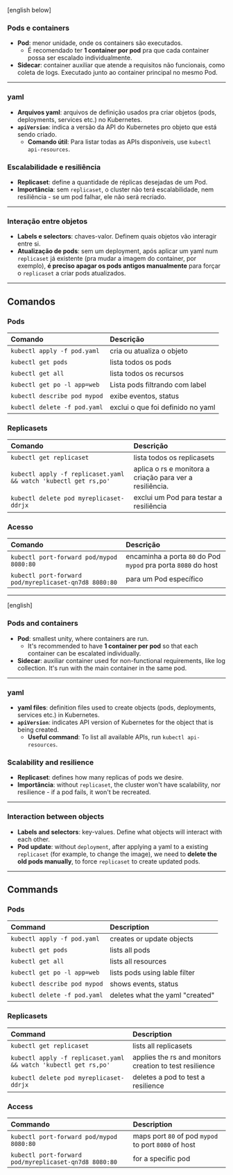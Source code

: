 [english below]

### Pods e containers

* **Pod**: menor unidade, onde os containers são executados.
    * É recomendado ter **1 container por pod** pra que cada container possa ser escalado individualmente.
* **Sidecar**: container auxiliar que atende a requisitos não funcionais, como coleta de logs. Executado junto ao container principal no mesmo Pod.

---

### yaml

* **Arquivos yaml**: arquivos de definição usados pra criar objetos (pods, deployments, services etc.) no Kubernetes.
* **`apiVersion`**: indica a versão da API do Kubernetes pro objeto que está sendo criado.
    * **Comando útil**: Para listar todas as APIs disponíveis, use `kubectl api-resources`.

### Escalabilidade e resiliência

* **Replicaset**: define a quantidade de réplicas desejadas de um Pod.
* **Importância**: sem `replicaset`, o cluster não terá escalabilidade, nem resiliência - se um pod falhar, ele não será recriado.

---

### Interação entre objetos

* **Labels e selectors**: chaves-valor. Definem quais objetos vão interagir entre si.
* **Atualização de pods**: sem um deployment, após aplicar um yaml num `replicaset` já existente (pra mudar a imagem do container, por exemplo), **é preciso apagar os pods antigos manualmente** para forçar o `replicaset` a criar pods atualizados.

---

## Comandos

### Pods

| Comando | Descrição |
| :--- | :--- |
| `kubectl apply -f pod.yaml` | cria ou atualiza o objeto |
| `kubectl get pods` | lista todos os pods |
| `kubectl get all` | lista todos os recursos |
| `kubectl get po -l app=web` | Lista pods filtrando com label |
| `kubectl describe pod mypod` | exibe eventos, status |
| `kubectl delete -f pod.yaml` | exclui o que foi definido no yaml |

### Replicasets

| Comando | Descrição |
| :--- | :--- |
| `kubectl get replicaset` | lista todos os replicasets |
| `kubectl apply -f replicaset.yaml && watch 'kubectl get rs,po'` | aplica o rs e monitora a criação para ver a resiliência. |
| `kubectl delete pod myreplicaset-ddrjx` | exclui um Pod para testar a resiliência |

### Acesso

| Comando | Descrição |
| :--- | :--- |
| `kubectl port-forward pod/mypod 8080:80` | encaminha a porta `80` do Pod `mypod` pra porta `8080` do host |
| `kubectl port-forward pod/myreplicaset-qn7d8 8080:80` | para um Pod específico |

---

[english]

### Pods and containers

* **Pod**: smallest unity, where containers are run.
    * It's recommended to have **1 container per pod** so that each container can be escalated individually.
* **Sidecar**: auxiliar container used for non-functional requirements, like log collection. It's run with the main container in the same pod.

---

### yaml

* **yaml files**: definition files used to create objects (pods, deployments, services etc.) in Kubernetes.
* **`apiVersion`**: indicates API version of Kubernetes for the object that is being created.
    * **Useful command**: To list all available APIs, run `kubectl api-resources`.

### Scalability and resilience

* **Replicaset**: defines how many replicas of pods we desire.
* **Importância**: without `replicaset`, the cluster won't have scalability, nor resilience - if a pod fails, it won't be recreated.

---

### Interaction between objects

* **Labels and selectors**: key-values. Define what objects will interact with each other.
* **Pod update**: without `deployment`, after applying a yaml to a existing `replicaset` (for example, to change the image), we need to **delete the old pods manually**, to force `replicaset` to create updated pods.

---

## Commands

### Pods

| Command | Description |
| :--- | :--- |
| `kubectl apply -f pod.yaml` | creates or update objects |
| `kubectl get pods` | lists all pods |
| `kubectl get all` | lists all resources |
| `kubectl get po -l app=web` | lists pods using lable filter |
| `kubectl describe pod mypod` | shows events, status |
| `kubectl delete -f pod.yaml` | deletes what the yaml "created" |

### Replicasets

| Command | Description |
| :--- | :--- |
| `kubectl get replicaset` | lists all replicasets |
| `kubectl apply -f replicaset.yaml && watch 'kubectl get rs,po'` | applies the rs and monitors creation to test resilience |
| `kubectl delete pod myreplicaset-ddrjx` | deletes a pod to test a resilience |

### Access

| Commando | Description |
| :--- | :--- |
| `kubectl port-forward pod/mypod 8080:80` | maps port `80` of pod `mypod` to port `8080` of host |
| `kubectl port-forward pod/myreplicaset-qn7d8 8080:80` | for a specific pod |